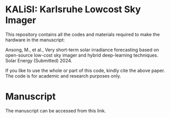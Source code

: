# KALiSI: Karlsruhe Lowcost Sky Imager 

This repository contains all the codes and materials required to make the hardware in the manuscript:

Ansong, M., et al., Very short-term solar irradiance forecasting based on open-source low-cost sky imager and hybrid deep-learning techniques. Solar Energy (Submitted) 2024.

If you like to use the whole or part of this code, kindly cite the above paper. The code is for academic and research purposes only.

# Manuscript
The manuscript can be accessed from this link.
